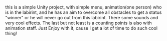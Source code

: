 this is a simple Unity project, with simple menu, animation(one person) who is in the labirint, and he has an aim to overcome all obstacles to get a status "winner" or he will never go out from this labirint. There some sounds and very cool effects. The last but not least is a counting points is also with animation staff.
Just Enjoy with it, cause I get a lot of time to do such cool thing!
